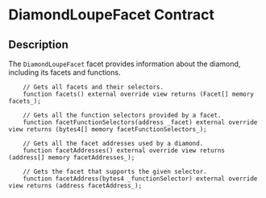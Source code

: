 # DiamondLoupeFacet Contract

## Description

The `DiamondLoupeFacet` facet provides information about the diamond, including its facets and functions.

```solidity
    // Gets all facets and their selectors.
    function facets() external override view returns (Facet[] memory facets_);

    // Gets all the function selectors provided by a facet.
    function facetFunctionSelectors(address _facet) external override view returns (bytes4[] memory facetFunctionSelectors_);

    // Gets all the facet addresses used by a diamond.
    function facetAddresses() external override view returns (address[] memory facetAddresses_);

    // Gets the facet that supports the given selector.
    function facetAddress(bytes4 _functionSelector) external override view returns (address facetAddress_);
```